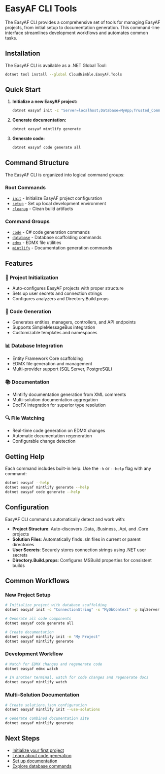 # EasyAF CLI Tools

The EasyAF CLI provides a comprehensive set of tools for managing EasyAF projects, from initial setup to documentation generation. This command-line interface streamlines development workflows and automates common tasks.

## Installation

The EasyAF CLI is available as a .NET Global Tool:

```bash
dotnet tool install --global CloudNimble.EasyAF.Tools
```

## Quick Start

1. **Initialize a new EasyAF project:**
   ```bash
   dotnet easyaf init -c "Server=localhost;Database=MyApp;Trusted_Connection=true" -x "AppDbContext" -p SqlServer
   ```

2. **Generate documentation:**
   ```bash
   dotnet easyaf mintlify generate
   ```

3. **Generate code:**
   ```bash
   dotnet easyaf code generate all
   ```

## Command Structure

The EasyAF CLI is organized into logical command groups:

### Root Commands
- [`init`](./init.md) - Initialize EasyAF project configuration
- [`setup`](./setup.md) - Set up local development environment  
- [`cleanup`](./cleanup.md) - Clean build artifacts

### Command Groups
- [`code`](./code/index.md) - C# code generation commands
- [`database`](./database/index.md) - Database scaffolding commands
- [`edmx`](./edmx/index.md) - EDMX file utilities
- [`mintlify`](./mintlify/index.md) - Documentation generation commands

## Features

### 🚀 **Project Initialization**
- Auto-configures EasyAF projects with proper structure
- Sets up user secrets and connection strings
- Configures analyzers and Directory.Build.props

### 🔧 **Code Generation** 
- Generates entities, managers, controllers, and API endpoints
- Supports SimpleMessageBus integration
- Customizable templates and namespaces

### 📊 **Database Integration**
- Entity Framework Core scaffolding
- EDMX file generation and management
- Multi-provider support (SQL Server, PostgreSQL)

### 📚 **Documentation**
- Mintlify documentation generation from XML comments
- Multi-solution documentation aggregation
- DocFX integration for superior type resolution

### 🔍 **File Watching**
- Real-time code generation on EDMX changes
- Automatic documentation regeneration
- Configurable change detection

## Getting Help

Each command includes built-in help. Use the `-h` or `--help` flag with any command:

```bash
dotnet easyaf --help
dotnet easyaf mintlify generate --help
dotnet easyaf code generate --help
```

## Configuration

EasyAF CLI commands automatically detect and work with:
- **Project Structure**: Auto-discovers .Data, .Business, .Api, and .Core projects
- **Solution Files**: Automatically finds .sln files in current or parent directories
- **User Secrets**: Securely stores connection strings using .NET user secrets
- **Directory.Build.props**: Configures MSBuild properties for consistent builds

## Common Workflows

### New Project Setup
```bash
# Initialize project with database scaffolding
dotnet easyaf init -c "ConnectionString" -x "MyDbContext" -p SqlServer

# Generate all code components
dotnet easyaf code generate all

# Create documentation
dotnet easyaf mintlify init -n "My Project"
dotnet easyaf mintlify generate
```

### Development Workflow
```bash
# Watch for EDMX changes and regenerate code
dotnet easyaf edmx watch

# In another terminal, watch for code changes and regenerate docs
dotnet easyaf mintlify watch
```

### Multi-Solution Documentation
```bash
# Create solutions.json configuration
dotnet easyaf mintlify init --use-solutions

# Generate combined documentation site
dotnet easyaf mintlify generate
```

## Next Steps

- [Initialize your first project](./init.md)
- [Learn about code generation](./code/index.md)
- [Set up documentation](./mintlify/index.md)
- [Explore database commands](./database/index.md)